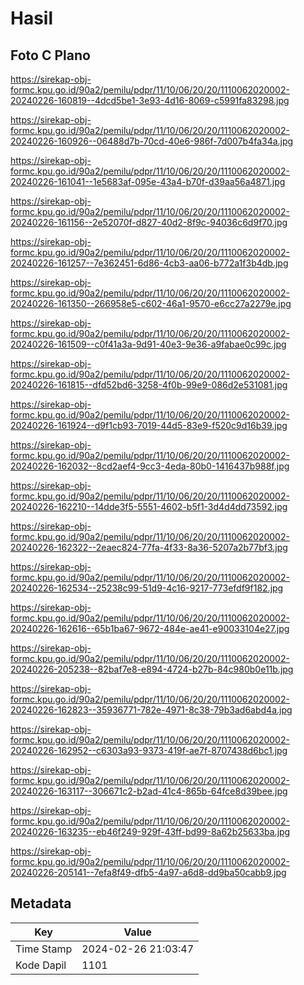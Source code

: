 # Hasil

## Foto C Plano

https://sirekap-obj-formc.kpu.go.id/90a2/pemilu/pdpr/11/10/06/20/20/1110062020002-20240226-160819--4dcd5be1-3e93-4d16-8069-c5991fa83298.jpg

https://sirekap-obj-formc.kpu.go.id/90a2/pemilu/pdpr/11/10/06/20/20/1110062020002-20240226-160926--06488d7b-70cd-40e6-986f-7d007b4fa34a.jpg

https://sirekap-obj-formc.kpu.go.id/90a2/pemilu/pdpr/11/10/06/20/20/1110062020002-20240226-161041--1e5683af-095e-43a4-b70f-d39aa56a4871.jpg

https://sirekap-obj-formc.kpu.go.id/90a2/pemilu/pdpr/11/10/06/20/20/1110062020002-20240226-161156--2e52070f-d827-40d2-8f9c-94036c6d9f70.jpg

https://sirekap-obj-formc.kpu.go.id/90a2/pemilu/pdpr/11/10/06/20/20/1110062020002-20240226-161257--7e362451-6d86-4cb3-aa06-b772a1f3b4db.jpg

https://sirekap-obj-formc.kpu.go.id/90a2/pemilu/pdpr/11/10/06/20/20/1110062020002-20240226-161350--266958e5-c602-46a1-9570-e6cc27a2279e.jpg

https://sirekap-obj-formc.kpu.go.id/90a2/pemilu/pdpr/11/10/06/20/20/1110062020002-20240226-161509--c0f41a3a-9d91-40e3-9e36-a9fabae0c99c.jpg

https://sirekap-obj-formc.kpu.go.id/90a2/pemilu/pdpr/11/10/06/20/20/1110062020002-20240226-161815--dfd52bd6-3258-4f0b-99e9-086d2e531081.jpg

https://sirekap-obj-formc.kpu.go.id/90a2/pemilu/pdpr/11/10/06/20/20/1110062020002-20240226-161924--d9f1cb93-7019-44d5-83e9-f520c9d16b39.jpg

https://sirekap-obj-formc.kpu.go.id/90a2/pemilu/pdpr/11/10/06/20/20/1110062020002-20240226-162032--8cd2aef4-9cc3-4eda-80b0-1416437b988f.jpg

https://sirekap-obj-formc.kpu.go.id/90a2/pemilu/pdpr/11/10/06/20/20/1110062020002-20240226-162210--14dde3f5-5551-4602-b5f1-3d4d4dd73592.jpg

https://sirekap-obj-formc.kpu.go.id/90a2/pemilu/pdpr/11/10/06/20/20/1110062020002-20240226-162322--2eaec824-77fa-4f33-8a36-5207a2b77bf3.jpg

https://sirekap-obj-formc.kpu.go.id/90a2/pemilu/pdpr/11/10/06/20/20/1110062020002-20240226-162534--25238c99-51d9-4c16-9217-773efdf9f182.jpg

https://sirekap-obj-formc.kpu.go.id/90a2/pemilu/pdpr/11/10/06/20/20/1110062020002-20240226-162616--65b1ba67-9672-484e-ae41-e90033104e27.jpg

https://sirekap-obj-formc.kpu.go.id/90a2/pemilu/pdpr/11/10/06/20/20/1110062020002-20240226-205238--82baf7e8-e894-4724-b27b-84c980b0e11b.jpg

https://sirekap-obj-formc.kpu.go.id/90a2/pemilu/pdpr/11/10/06/20/20/1110062020002-20240226-162823--35936771-782e-4971-8c38-79b3ad6abd4a.jpg

https://sirekap-obj-formc.kpu.go.id/90a2/pemilu/pdpr/11/10/06/20/20/1110062020002-20240226-162952--c6303a93-9373-419f-ae7f-8707438d6bc1.jpg

https://sirekap-obj-formc.kpu.go.id/90a2/pemilu/pdpr/11/10/06/20/20/1110062020002-20240226-163117--306671c2-b2ad-41c4-865b-64fce8d39bee.jpg

https://sirekap-obj-formc.kpu.go.id/90a2/pemilu/pdpr/11/10/06/20/20/1110062020002-20240226-163235--eb46f249-929f-43ff-bd99-8a62b25633ba.jpg

https://sirekap-obj-formc.kpu.go.id/90a2/pemilu/pdpr/11/10/06/20/20/1110062020002-20240226-205141--7efa8f49-dfb5-4a97-a6d8-dd9ba50cabb9.jpg


## Metadata

| Key        | Value               |
| ---------- | ------------------- |
| Time Stamp | 2024-02-26 21:03:47 |
| Kode Dapil | 1101                |



